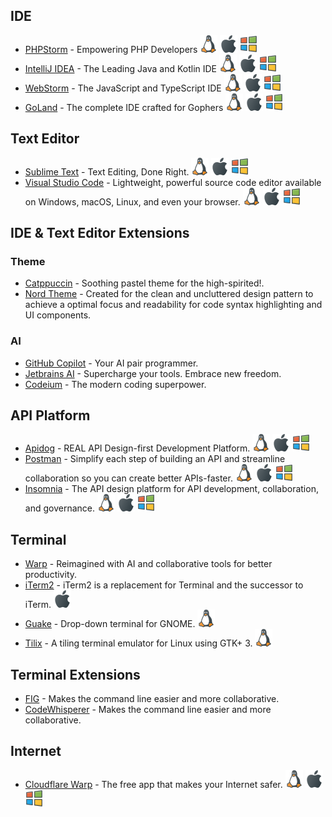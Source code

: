 ## IDE 
- [PHPStorm](https://www.jetbrains.com/phpstorm/) - Empowering PHP Developers ![Tux Icon] ![Mac Icon] ![Win Icon]
- [IntelliJ IDEA](https://www.jetbrains.com/idea/) - The Leading Java and Kotlin IDE ![Tux Icon] ![Mac Icon] ![Win Icon]
- [WebStorm](https://www.jetbrains.com/webstorm/) - The JavaScript and TypeScript IDE ![Tux Icon] ![Mac Icon] ![Win Icon]
- [GoLand](https://www.jetbrains.com/go/) - The complete IDE crafted for Gophers ![Tux Icon] ![Mac Icon] ![Win Icon]

## Text Editor

- [Sublime Text](https://www.sublimetext.com/) - Text Editing, Done Right. ![Tux Icon] ![Mac Icon] ![Win Icon]
- [Visual Studio Code](https://code.visualstudio.com/) - Lightweight, powerful source code editor available on Windows, macOS, Linux, and even your browser. ![Tux Icon] ![Mac Icon] ![Win Icon]

## IDE & Text Editor Extensions

### Theme
- [Catppuccin](https://catppuccin.com/) - Soothing pastel theme for the high-spirited!.
- [Nord Theme](https://www.nordtheme.com/) - Created for the clean and uncluttered design pattern to achieve a optimal focus and readability for code syntax highlighting and UI components.

### AI

- [GitHub Copilot](https://github.com/features/copilot) - Your AI pair programmer.
- [Jetbrains AI](https://www.jetbrains.com/ai/) - Supercharge your tools. Embrace new freedom.
- [Codeium](https://codeium.com/) - The modern coding superpower.

## API Platform

- [Apidog](https://apidog.com/) - REAL API Design-first Development Platform. ![Tux Icon] ![Mac Icon] ![Win Icon]
- [Postman](https://www.postman.com/) - Simplify each step of building an API and streamline collaboration so you can create better APIs-faster. ![Tux Icon] ![Mac Icon] ![Win Icon]
- [Insomnia](https://insomnia.rest/) - The API design platform for API development, collaboration, and governance. ![Tux Icon] ![Mac Icon] ![Win Icon]

## Terminal

- [Warp](https://www.warp.dev/) - Reimagined with AI and collaborative tools for better productivity.
- [iTerm2](https://www.iterm2.com/) - iTerm2 is a replacement for Terminal and the successor to iTerm. ![Mac Icon]
- [Guake](https://github.com/Guake/guake) - Drop-down terminal for GNOME. ![Tux Icon]
- [Tilix](https://github.com/gnunn1/tilix) - A tiling terminal emulator for Linux using GTK+ 3. ![Tux Icon]

## Terminal Extensions

- [FIG](https://fig.io/) - Makes the command line easier and more collaborative.
- [CodeWhisperer](https://fig.io/download) - Makes the command line easier and more collaborative.

## Internet

- [Cloudflare Warp](https://1.1.1.1/) - The free app that makes your Internet safer. ![Tux Icon] ![Mac Icon] ![Win Icon]



[Tux Icon]: assets/tux.svg 
[Mac Icon]: assets/mac.svg 
[Win Icon]: assets/win.svg